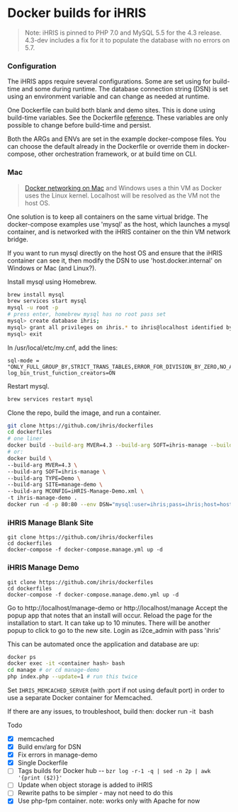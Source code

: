 # Docker builds for iHRIS

> Note: iHRIS is pinned to PHP 7.0 and MySQL 5.5 for the 4.3 release. 4.3-dev includes a fix for it to populate the database with no errors on 5.7.


### Configuration

The iHRIS apps require several configurations. Some are set using for build-time and some during runtime. The database connection string (DSN) is set using an environment variable and can change as needed at runtime.

One Dockerfile can build both blank and demo sites. This is done using build-time variables. See the Dockerfile [reference](https://docs.docker.com/engine/reference/builder/#arg). These variables are only possible to change before build-time and persist.

Both the ARGs and ENVs are set in the example docker-compose files. You can choose the default already in the Dockerfile or override them in docker-compose, other orchestration framework, or at build time on CLI.

### Mac

> [Docker networking on Mac](https://docs.docker.com/docker-for-mac/networking/) and Windows uses a thin VM as Docker uses the Linux kernel. Localhost will be resolved as the VM not the host OS.

One solution is to keep all containers on the same virtual bridge. The docker-compose examples use 'mysql' as the host, which launches a mysql container, and is networked with the iHRIS container on the thin VM network bridge.

If you want to run mysql directly on the host OS and ensure that the iHRIS container can see it, then modify the DSN to use 'host.docker.internal' on Windows or Mac (and Linux?).

Install mysql using Homebrew.
```sh
brew install mysql
brew services start mysql
mysql -u root -p
# press enter, homebrew mysql has no root pass set
mysql> create database ihris;
mysql> grant all privileges on ihris.* to ihris@localhost identified by 'ihris';
mysql> exit
```

In /usr/local/etc/my.cnf, add the lines:
```
sql-mode = "ONLY_FULL_GROUP_BY,STRICT_TRANS_TABLES,ERROR_FOR_DIVISION_BY_ZERO,NO_AUTO_CREATE_USER,NO_ENGINE_SUBSTITUTION"
log_bin_trust_function_creators=ON
```

Restart mysql.
```sh
brew services restart mysql
```

Clone the repo, build the image, and run a container.
```sh
git clone https://github.com/ihris/dockerfiles
cd dockerfiles
# one liner
docker build --build-arg MVER=4.3 --build-arg SOFT=ihris-manage --build-arg TYPE=Demo --build-arg SITE=manage-demo --build-arg MCONFIG=iHRIS-Manage-Demo.xml -t ihris-manage-demo .
# or:
docker build \
--build-arg MVER=4.3 \
--build-arg SOFT=ihris-manage \
--build-arg TYPE=Demo \
--build-arg SITE=manage-demo \
--build-arg MCONFIG=iHRIS-Manage-Demo.xml \
-t ihris-manage-demo .
docker run -d -p 80:80 --env DSN="mysql:user=ihris;pass=ihris;host=host.docker.internal;dbname=ihris" ihris-manage-demo
```

### iHRIS Manage Blank Site

```
git clone https://github.com/ihris/dockerfiles
cd dockerfiles
docker-compose -f docker-compose.manage.yml up -d
```

### iHRIS Manage Demo

```
git clone https://github.com/ihris/dockerfiles
cd dockerfiles
docker-compose -f docker-compose.manage.demo.yml up -d
```

Go to http://localhost/manage-demo or http://localhost/manage Accept the popup app that notes that an install will occur. Reload the page for the installation to start. It can take up to 10 minutes. There will be another popup to click to go to the new site. Login as i2ce_admin with pass 'ihris'

This can be automated once the application and database are up:

```sh
docker ps
docker exec -it <container hash> bash
cd manage # or cd manage-demo
php index.php --update=1 # run this twice
```

Set `IHRIS_MEMCACHED_SERVER` (with :port if not using default port) in order to use a separate Docker container for Memcached.


If there are any issues, to troubleshoot, build then: docker run -it <image hash> bash

Todo
- [x] memcached
- [x] Build env/arg for DSN
- [x] Fix errors in manage-demo
- [x] Single Dockerfile
- [ ] Tags builds for Docker hub -- `bzr log -r-1 -q | sed -n 2p | awk '{print ($2)}'`
- [ ] Update when object storage is added to iHRIS
- [ ] Rewrite paths to be simpler - may not need to do this
- [x] Use php-fpm container. note: works only with Apache for now